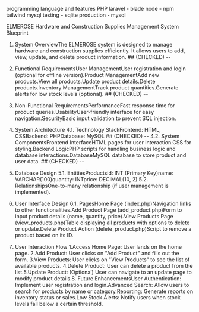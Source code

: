programming language and features
PHP
laravel - blade
node - npm
tailwind
mysql
    testing - sqlite
    production - mysql

ELMEROSE Hardware and Construction Supplies Management System Blueprint

1. System OverviewThe ELMEROSE system is designed to manage hardware and construction supplies efficiently. It allows users to add, view, update, and delete product information. ## (CHECKED) -- 

2. Functional RequirementsUser ManagementUser registration and login (optional for offline version).Product ManagementAdd new products.View all products.Update product details.Delete products.Inventory ManagementTrack product quantities.Generate alerts for low stock levels (optional). ## (CHECKED) --

3. Non-Functional RequirementsPerformanceFast response time for product queries.UsabilityUser-friendly interface for easy navigation.SecurityBasic input validation to prevent SQL injection. 

4. System Architecture
    4.1. Technology StackFrontend: HTML, CSSBackend: PHPDatabase: MySQL ## (CHECKED) --
    4.2. System ComponentsFrontend InterfaceHTML pages for user interaction.CSS for styling.Backend LogicPHP scripts for handling business logic and database interactions.DatabaseMySQL database to store product and user data. ## (CHECKED) --
    
5. Database Design
    5.1. EntitiesProductsid: INT (Primary Key)name: VARCHAR(100)quantity: INTprice: DECIMAL(10, 2)
    5.2. RelationshipsOne-to-many relationship (if user management is implemented).
6. User Interface Design
    6.1. PagesHome Page (index.php)Navigation links to other functionalities.Add Product Page (add_product.php)Form to input product details (name, quantity, price).View Products Page (view_products.php)Table displaying all products with options to delete or update.Delete Product Action (delete_product.php)Script to remove a product based on its ID.
7. User Interaction Flow
1.Access Home Page: User lands on the home page.
2.Add Product: User clicks on "Add Product" and fills out the form.
3.View Products: User clicks on "View Products" to see the list of available products.
4.Delete Product: User can delete a product from the list.5.Update Product: (Optional) User can navigate to an update page to modify product details.8. Future EnhancementsUser Authentication: Implement user registration and login.Advanced Search: Allow users to search for products by name or category.Reporting: Generate reports on inventory status or sales.Low Stock Alerts: Notify users when stock levels fall below a certain threshold.
